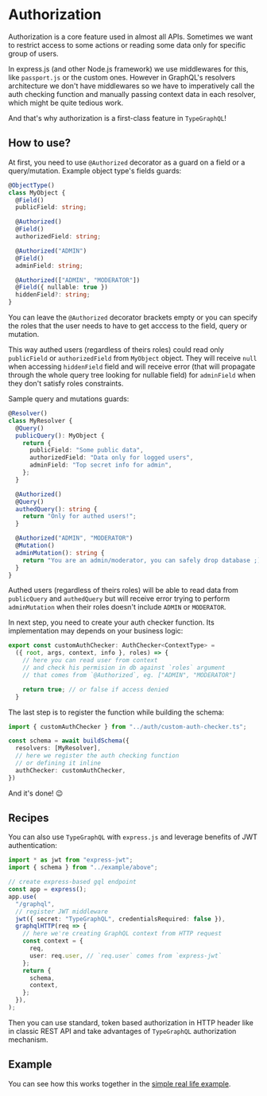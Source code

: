 # Authorization
Authorization is a core feature used in almost all APIs. Sometimes we want to restrict access to some actions or reading some data only for specific group of users.

In express.js (and other Node.js framework) we use middlewares for this, like `passport.js` or the custom ones. However in GraphQL's resolvers architecture we don't have middlewares so we have to imperatively call the auth checking function and manually passing context data in each resolver, which might be quite tedious work.

And that's why authorization is a first-class feature in `TypeGraphQL`!

## How to use?
At first, you need to use `@Authorized` decorator as a guard on a field or a query/mutation.
Example object type's fields guards:
```ts
@ObjectType()
class MyObject {
  @Field()
  publicField: string;

  @Authorized()
  @Field()
  authorizedField: string;

  @Authorized("ADMIN")
  @Field()
  adminField: string;

  @Authorized(["ADMIN", "MODERATOR"])
  @Field({ nullable: true })
  hiddenField?: string;
}
```

You can leave the `@Authorized` decorator brackets empty or you can specify the roles that the user needs to have to get acccess to the field, query or mutation.

This way authed users (regardless of theirs roles) could read only `publicField` or `authorizedField` from `MyObject` object. They will receive `null` when accessing `hiddenField` field and will receive error (that will propagate through the whole query tree looking for nullable field) for `adminField` when they don't satisfy roles constraints.

Sample query and mutations guards:
```ts
@Resolver()
class MyResolver {
  @Query()
  publicQuery(): MyObject {
    return {
      publicField: "Some public data",
      authorizedField: "Data only for logged users",
      adminField: "Top secret info for admin",
    };
  }

  @Authorized()
  @Query()
  authedQuery(): string {
    return "Only for authed users!";
  }

  @Authorized("ADMIN", "MODERATOR")
  @Mutation()
  adminMutation(): string {
    return "You are an admin/moderator, you can safely drop database ;)";
  }
}
```
Authed users (regardless of theirs roles) will be able to read data from `publicQuery` and `authedQuery` but will receive error trying to perform `adminMutation` when their roles doesn't include `ADMIN` or `MODERATOR`.

In next step, you need to create your auth checker function. Its implementation may depends on your business logic:
```ts
export const customAuthChecker: AuthChecker<ContextType> = 
  ({ root, args, context, info }, roles) => {
    // here you can read user from context
    // and check his permision in db against `roles` argument
    // that comes from `@Authorized`, eg. ["ADMIN", "MODERATOR"]

    return true; // or false if access denied
  }
```

The last step is to register the function while building the schema:
```ts
import { customAuthChecker } from "../auth/custom-auth-checker.ts";

const schema = await buildSchema({
  resolvers: [MyResolver],
  // here we register the auth checking function
  // or defining it inline
  authChecker: customAuthChecker, 
})
```
And it's done! :wink:

## Recipes

You can also use `TypeGraphQL` with `express.js` and leverage benefits of JWT authentication:
```ts
import * as jwt from "express-jwt";
import { schema } from "../example/above";

// create express-based gql endpoint
const app = express();
app.use(
  "/graphql",
  // register JWT middleware
  jwt({ secret: "TypeGraphQL", credentialsRequired: false }),
  graphqlHTTP(req => {
    // here we're creating GraphQL context from HTTP request
    const context = {
      req,
      user: req.user, // `req.user` comes from `express-jwt`
    };
    return {
      schema,
      context,
    };
  }),
);
```
Then you can use standard, token based authorization in HTTP header like in classic REST API and take advantages of `TypeGraphQL` authorization mechanism.

## Example
You can see how this works together in the [simple real life example](https://github.com/19majkel94/type-graphql/tree/master/examples/06-authorization).
